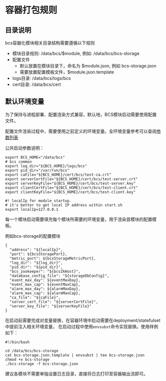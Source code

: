 # 容器打包规则

## 目录说明

bcs容器化模块相关目录结构需要遵循以下规则

* 模块目录规则: /data/bcs/$module, 例如: /data/bcs/bcs-storage
* 配置文件
  * 默认放置在模块目录下，命名为 $module.json, 例如 bcs-storage.json
  * 需要放置配置模板文件，$module.json.template
* logs目录: /data/bcs/logs/bcs
* cert目录: /data/bcs/cert

## 默认环境变量

为了保持与进程部署、配置渲染方式兼容，默认地，BCS模块启动需要使用配置文件。

配置文件渲染过程中，需要使用之前定义的环境变量。全环境变量参考可以查阅[参数列表](https://github.com/Tencent/bk-bcs/blob/master/scripts/base.env)

公共启动参数说明：

```shell
export BCS_HOME="/data/bcs"
# bcs common
export log_dir="${BCS_HOME}/logs/bcs"
export pid_dir="/var/run/bcs"
export caFile="${BCS_HOME}/cert/bcs/test-ca.crt"
export serverCertFile="${BCS_HOME}/cert/bcs/test-server.crt"
export serverKeyFile="${BCS_HOME}/cert/bcs/test-server.key"
export clientCertFile="${BCS_HOME}/cert/bcs/test-client.crt"
export clientKeyFile="${BCS_HOME}/cert/bcs/test-client.key"

#! localIp for module startup.
# it's better to get local IP address within start.sh
export localIp=127.0.0.1
```

每一个模块启动需要填充每个模块所需要的环境变量，用于渲染首模块的配置模板。

例如bcs-storage的配置模块

```shell
{
  "address": "${localIp}",
  "port": ${bcsStoragePort},
  "metric_port": ${bcsStorageMetricPort},
  "log_dir": "${log_dir}",
  "pid_dir": "${pid_dir}",
  "bcs_zookeeper": "${bcsZkHost}",
  "database_config_file": "${storageDbConfig}",
  "event_max_day": ${eventMaxDay},
  "event_max_cap": ${eventMaxCap},
  "alarm_max_day": ${alarmMaxDay},
  "alarm_max_cap": ${alarmMaxCap},
  "ca_file": "${caFile}",
  "server_cert_file": "${serverCertFile}",
  "server_key_file": "${serverKeyFile}"
}
```

在启动前需要完成对变量替换，在容器环境中启动需要在deployment/statefulset中提前注入相关环境变量，
在启动过程中使用`envsubst`命令实现替换。使用样例如下：

```shell
#!/bin/bash

cd /data/bcs/bcs-storage
cat bcs-storage.json.template | envsubst | tee bcs-storage.json 
chmod +x bcs-storage
./bcs-storage -f bcs-storage.json
```

建议各模块不需要单独设置日志目录，直接将日志打印至容器输出流即可。
